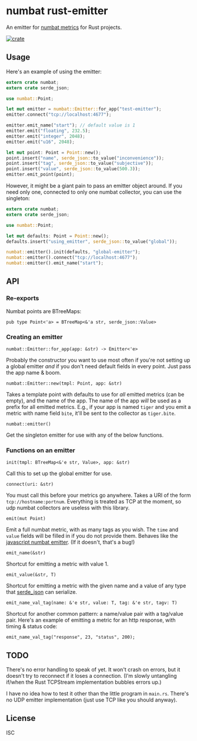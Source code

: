 # numbat rust-emitter

An emitter for [numbat metrics](https://github.com/numbat-metrics/) for Rust projects.

[![crate](https://img.shields.io/crates/v/numbat.svg)](https://crates.io/crates/numbat)

## Usage

Here's an example of using the emitter:

```rust
extern crate numbat;
extern crate serde_json;

use numbat::Point;

let mut emitter = numbat::Emitter::for_app("test-emitter");
emitter.connect("tcp://localhost:4677");

emitter.emit_name("start"); // default value is 1
emitter.emit("floating", 232.5);
emitter.emit("integer", 2048);
emitter.emit("u16", 2048);

let mut point: Point = Point::new();
point.insert("name", serde_json::to_value("inconvenience"));
point.insert("tag", serde_json::to_value("subjective"));
point.insert("value", serde_json::to_value(500.3));
emitter.emit_point(point);
```

However, it might be a giant pain to pass an emitter object around. If you need only one, connected to only one numbat collector, you can use the singleton:

```rust
extern crate numbat;
extern crate serde_json;

use numbat::Point;

let mut defaults: Point = Point::new();
defaults.insert("using_emitter", serde_json::to_value("global"));

numbat::emitter().init(defaults, "global-emitter");
numbat::emitter().connect("tcp://localhost:4677");
numbat::emitter().emit_name("start");
```

## API

### Re-exports

Numbat points are BTreeMaps:

`pub type Point<'a> = BTreeMap<&'a str, serde_json::Value>`

### Creating an emitter

`numbat::Emitter::for_app(app: &str) -> Emitter<'e>`

Probably the constructor you want to use most often if you're not setting up a global emitter *and* if you don't need default fields in every point. Just pass the app name & boom.

`numbat::Emitter::new(tmpl: Point, app: &str)`

Takes a template point with defaults to use for *all* emitted metrics (can be empty), and the name of the app. The name of the app *will* be used as a prefix for all emitted metrics. E.g., if your app is named `tiger` and you emit a metric with name field `bite`, it'll be sent to the collector as `tiger.bite`.

`numbat::emitter()`

Get the singleton emitter for use with any of the below functions.

### Functions on an emitter

`init(tmpl: BTreeMap<&'e str, Value>, app: &str)`

Call this to set up the global emitter for use.

`connect(uri: &str)`

You must call this before your metrics go anywhere. Takes a URI of the form `tcp://hostname:portnum`. Everything is treated as TCP at the moment, so udp numbat collectors are useless with this library.

`emit(mut Point)`

Emit a full numbat metric, with as many tags as you wish. The `time` and `value` fields will be filled in if you do not provide them. Behaves like the [javascript numbat emitter](https://github.com/numbat-metrics/numbat-emitter#events). (If it doesn't, that's a bug!)

`emit_name(&str)`

Shortcut for emitting a metric with value 1.

`emit_value(&str, T)`

Shortcut for emitting a metric with the given name and a value of any type that [serde_json](https://github.com/serde-rs/json) can serialize.

`emit_name_val_tag(name: &'e str, value: T, tag: &'e str, tagv: T)`

Shortcut for another common pattern: a name/value pair with a tag/value pair. Here's an example of emitting a metric for an http response, with timing & status code:

`emit_name_val_tag("response", 23, "status", 200);`


## TODO

There's no error handling to speak of yet. It won't crash on errors, but it doesn't try to reconnect if it loses a connection. (I'm slowly untangling if/when the Rust TCPStream implementation bubbles errors up.)

I have no idea how to test it other than the little program in `main.rs`. There's no UDP emitter implementation (just use TCP like you should anyway).

## License

ISC
